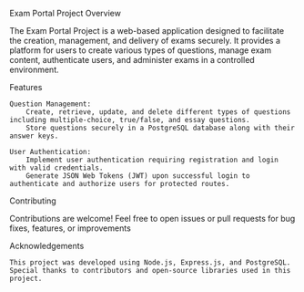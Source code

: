 Exam Portal Project
Overview

The Exam Portal Project is a web-based application designed to facilitate the creation, management, and delivery of exams securely. It provides a platform for users to create various types of questions, manage exam content, authenticate users, and administer exams in a controlled environment.

Features

    Question Management:
        Create, retrieve, update, and delete different types of questions including multiple-choice, true/false, and essay questions.
        Store questions securely in a PostgreSQL database along with their answer keys.

    User Authentication:
        Implement user authentication requiring registration and login with valid credentials.
        Generate JSON Web Tokens (JWT) upon successful login to authenticate and authorize users for protected routes.
Contributing

Contributions are welcome! Feel free to open issues or pull requests for bug fixes, features, or improvements

Acknowledgements

    This project was developed using Node.js, Express.js, and PostgreSQL.
    Special thanks to contributors and open-source libraries used in this project.

